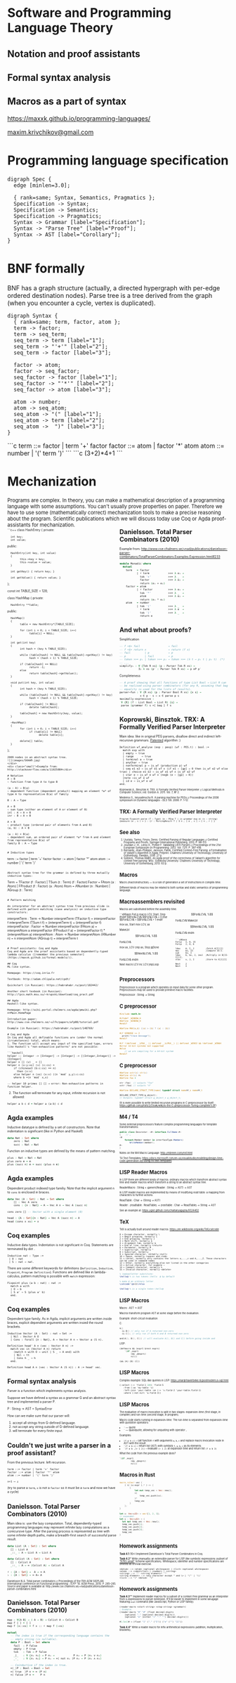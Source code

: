 # Software and Programming Language Theory

## Notation and proof assistants
## Formal syntax analysis
## Macros as a part of syntax

<style>
.twocolumn {
  -moz-column-count: 2;
  -webkit-column-count: 2;
}
.small { font-size: small !important; }
.smaller { font-size: 0.8em !important; }
.large { font-size: 1.5em !important; }
.huge { font-size: 2em !important; }
</style>

https://maxxk.github.io/programming-languages/

maxim.krivchikov@gmail.com

# Programming language specification
```{.graphviz .dot}
digraph Spec {
  edge [minlen=3.0];

  { rank=same; Syntax, Semantics, Pragmatics };
  Specification -> Syntax;
  Specification -> Semantics;
  Specification -> Pragmatics;
  Syntax -> Grammar [label="Specification"];
  Syntax -> "Parse Tree" [label="Proof"];
  Syntax -> AST [label="Corollary"];  
}
```
# BNF formally
BNF has a graph structure (actually, a directed hypergraph with per-edge ordered destination nodes). Parse tree is a tree derived from the graph (when you encounter a cycle, vertex is duplicated).
```{.graphviz .dot}
digraph Syntax {
  { rank=same; term, factor, atom };
  term -> factor;
  term -> seq_term;
  seq_term -> term [label="1"];
  seq_term -> "'+'" [label="2"];
  seq_term -> factor [label="3"];

  factor -> atom;
  factor -> seq_factor;
  seq_factor -> factor [label="1"];
  seq_factor -> "'*'" [label="2"];
  seq_factor -> atom [label="3"];

  atom -> number;
  atom -> seq_atom;
  seq_atom -> "(" [label="1"];
  seq_atom -> term [label="2"];
  seq_atom ->  ")" [label="3"];
}
```

<div class="smallish">
```c
term ::= factor | term '+' factor
factor ::= atom | factor '*' atom
atom ::= number | '(' term ')'
```
```c
(3+2)*4+1
```
</div>

# Mechanization
<div class="smaller">
Programs are complex. In theory, you can make a mathematical description of a programming language with some assumptions. You can't usually prove properties on paper. Therefore we have to use some (mathematically correct) mechanization tools to make a precise reasoning about  the program. Scientific publications which we will discuss today use Coq or Agda proof-assistants for mechanization.
</div>

<div class="twocolumn" style="font-size: 0.5em;">
```c++
class HashEntry
{
private:

      int key;
      int value;

public:

      HashEntry(int key, int value)
      {
            this->key = key;
            this->value = value;
      }

      int getKey() { return key; }

      int getValue() { return value; }
};

const int TABLE_SIZE = 128;

class HashMap
{
private:

      HashEntry **table;

public:

      HashMap()
      {
            table = new HashEntry*[TABLE_SIZE];

            for (int i = 0; i < TABLE_SIZE; i++)
                  table[i] = NULL;
      }

      int get(int key)
      {
            int hash = (key % TABLE_SIZE);

            while (table[hash] != NULL && table[hash]->getKey() != key)
                  hash = (hash + 1) % TABLE_SIZE;

            if (table[hash] == NULL)
                  return -1;
            else
                  return table[hash]->getValue();
      }

      void put(int key, int value)
      {
            int hash = (key % TABLE_SIZE);

            while (table[hash] != NULL && table[hash]->getKey() != key)
                  hash = (hash + 1) % TABLE_SIZE;

            if (table[hash] != NULL)
                  delete table[hash];

            table[hash] = new HashEntry(key, value);
      }     

      ~HashMap()
      {
            for (int i = 0; i < TABLE_SIZE; i++)
                  if (table[i] != NULL)
                        delete table[i];

            delete[] table;
      }
};
```
2009 nodes in an abstract syntax tree.
![](images/S6kW9.jpg)
</div>
<div class="small">Example from: http://stackoverflow.com/a/11025084</div>

# Notation
A → B
~ function from type A to type B

(a : A) → B(a) 
~ dependent function (dependent product) mapping an element *a* of type A to representative B(a) of family 

B : A → Type

A + B 
~ sum type (either an element of A or element of B)
inl : A → A + B
inr : B → A + B 

A × B 
~ product type (ordered pair of elements from A and B)
(a, b) : A × B

(a : A) × B(a) 
~ dependent sum, an ordered pair of element *a* from A and element from representative B(a) of 
family B : A → Type


# Inductive types
```
term ::= factor | term '+' factor
factor ::= atom | factor '*' atom
atom ::= number | '(' term ')'
```

Abstract syntax tree for the grammar is defined by three mutually inductive types:

```
Term   = TFactor (f : Factor) | TSum (t : Term) (f : Factor)
Factor = FAtom (a : Atom)     | FProduct (f : Factor) (a : Atom)
Atom   = ANumber (n : Number) | AGroup (t : Term)
```

# Pattern matching

An interpreter for an abstract syntax tree from previous slide is defined with pattern matching (case analysis) on inductive type constructors:

```
interpretTerm : Term → Number
interpretTerm (TFactor f) = interpretFactor f
interpretTerm (TSum t f) = (interpretTerm t) + (interpretFactor f)
interpretFactor : Factor → Number
interpretFactor (FAtom a) = interpretAtom a
interpretFactor (FProduct f a) = (interpretFactor f) * (interpretAtom a)
interpretAtom : Atom → Number
interpretAtom (ANumber n) = n
interpretAtom (AGroup t) = interpretTerm t
```

# Proof assistants: Coq and Agda
Coq and Agda are the proof assistants based on dependently-typed lambda calculus ([remember the previous semester](https://maxxk.github.io/formal-models/)).

## Coq
ML-like syntax.

Homepage: https://coq.inria.fr

Textbook: http://adam.chlipala.net/cpdt/

Quickstart (in Russian): https://habrahabr.ru/post/182442/

Another short texbook (in Russian): http://lpcs.math.msu.su/~krupski/download/coq_pract.pdf

## Agda
Haskell-like syntax.

Homepage: http://wiki.portal.chalmers.se/agda/pmwiki.php?n=Main.HomePage

Introduction paper: http://www.cse.chalmers.se/~ulfn/papers/afp08/tutorial.pdf

Example (in Russian): https://habrahabr.ru/post/148769/

# Coq and Agda
In Coq and Agda all definable functions are (under the normal circumstances) total, which means:
1. The function will accept any input of the specified type, errors like Haskell's "non-exhaustive patterns" are not possible:

```haskell
helper :: Integer -> [Integer] -> [Integer] -> [(Integer,Integer)] -> [Integer]
helper n [] (v) _ = []
helper n (x:y:xs) (v) (c:cs) =
    if (chinese3 (b:c:cs) == n)
      then (x:v)
    else helper n (xs) (x:v) ((n `mod` y,y):c:cs)
    where b =(n `mod` x,x)

-- helper 10 primes [] [] ⟶ error: Non-exhaustive patterns in function helper.
```

2. The function will terminate for any input, infinite recursion is not allowed:
```haskell
helper a b c d = helper a (a:b) c d
```

# Agda examples
Inductive datatype is defined by a set of constructors. Note that indentation is significant (like in Python and Haskell)
```agda
data Nat : Set where
    zero : Nat
    succ : Nat → Nat
```
Function on inductive types are defined by the means of pattern matching.
```agda
plus : Nat → Nat → Nat
plus zero m = m
plus (succ n) m = succ (plus n m)
```

# Agda examples
Dependent product indexed type familiy. Note that the implicit argument n to `cons` is enclosed in braces.
```agda
data Vec (A : Set) : Nat → Set where
    [] : Vec A zero
    cons : {n : Nat} → A → Vec A n → Vec A (succ n)

cons zero [] -- Vector with a single element (0)

head : {A : Set}{n : Nat} → Vec A (succ n) → A
head (cons x xs) = x
```

# Coq examples
Inductive data types. Indentation is not significant in Coq. Statements are terminated by dot `.`
```coq
Inductive nat : Type :=
 | O : nat
 | S : nat → nat.
```
There are some different keywords for definitions (`Definition`, `Inductive`, `Fixpoint`, `Program Definition`). Functions are defined like in lambda-calculus, pattern matching is possible with `match` expression:
```coq
Fixpoint plus (a b : nat) : nat :=
  match a with
  | O ⇒ b
  | S a' ⇒ S (plus a' b)
  end.
```

# Coq examples
Dependent type family. As in Agda, implicit arguments are written inside braces, explicit dependent arguments are written insied the round brackets.
```coq
Inductive Vector (A : Set) : nat → Set :=
  | Nil : Vector A O
  | Cons : forall {n : Nat}, A → Vector A n → Vector a (S n).
```

```coq
Definition head' A n (vec : Vector A n) :=
  match vec in (Vector A n) return
    (match n with O ⇒ unit | S _ ⇒ A end) with
    | Nil ⇒ tt
    | Cons h _ ⇒ h
  end.

Definition head A n (vec : Vector A (S n)) : A := head' vec.
```

# Formal syntax analysis
Parser is a function which implements syntax analysis.

Suppose we have defined a syntax as a grammar G and an abstract syntax tree and implemented a parser P.

P : String → AST + SyntaxError

How can we make sure that our parser will:
1. accept all strings from G-defined language.
2. not accept any string outside of G-defined language.
3. will terminate for every finite input.

# Couldn't we just write a parser in a proof assistant?
From the previous lecture: left recursion.
```
term ::= factor | term '+' factor
factor ::= atom | factor '*' atom
atom ::= number | '(' term ')'
```

```
x+1 ⟶ ⟂
```
(try to parse a `term`, `x` is not a `factor` so it must be a `term` and now we have a cycle)


# Danielsson. Total Parser Combinators (2010)
Main idea is: use the lazy computation. Total, dependently-typed programming languages may represent infinite lazy computations as a corecursive type. After the parsing process is represented as tree with some infinite-depth paths, make a breadth-first search of successful parse result.
```agda
data List (A : Set) : Set where
  [] : List A
  _::_ : A → List A → List A

data Colist (A : Set) : Set where
  [] : Colist A
  _::_ : A → ∞ (Colist A) → Colist A

♯ : {A : Set} →  A → ∞ A
♭ : {A : Set} → ∞ A→ A
```

<span class="smaller">
Danielsson N.A. Total parser combinators // Proceedings of the 15th ACM SIGPLAN international conference on Functional programming - ICFP ’10. ACM Press, 2010. P. 285–285.
Source and paper is available at: http://www.cse.chalmers.se/~nad/publications/danielsson-parser-combinators.html
</span>

# Danielsson. Total Parser Combinators (2010)
```agda
map : ∀{A B} → ( A → B) → Colist A → Colist B
map f [ ] = [ ]
map f (x::xs) = f x :: ♯ map f (♭xs)
```

```agda
mutual
  -- The index is true if the corresponding language contains the
  -- empty string (is nullable).
  data P : Bool → Set where
    fail  : P false
    empty : P true
    tok   : Tok → P false
    _∣_   : ∀ {n₁ n₂} → P n₁ →            P n₂ → P (n₁ ∨ n₂)
    _·_   : ∀ {n₁ n₂} → P n₁ → ∞⟨ not n₁ ⟩P n₂ → P (n₁ ∧ n₂)

  -- Coinductive if the index is true.
  ∞⟨_⟩P : Bool → Bool → Set
  ∞⟨ true  ⟩P n = ∞ (P n)
  ∞⟨ false ⟩P n =    P n
```

# Danielsson. Total Parser Combinators (2010)
Example from: http://www.cse.chalmers.se/~nad/publications/danielsson-parser-combinators/TotalParserCombinators.Examples.Expression.html#233

```agda
module Monadic where
  mutual
    term   = factor
           ∣ ♯ term            >>= λ e₁ →
             tok '+'           >>= λ _  →
             factor            >>= λ e₂ →
             return (e₁ + e₂)
    factor = atom
           ∣ ♯ factor          >>= λ e₁ →
             tok '*'           >>= λ _  →
             atom              >>= λ e₂ →
             return (e₁ * e₂)
    atom   = number
           ∣ tok '('           >>= λ _  →
             ♯ term            >>= λ e  →
             tok ')'           >>= λ _  →
             return e
```

# And what about proofs?
Simplification
```agda
-- f <$> fail                  → fail
-- f <$> return x              → return (f x)
-- fail         ∣ p            → p
-- p            ∣ fail         → p
-- token >>= p₁ ∣ token >>= p₂ → token >>= (λ t → p₁ t ∣ p₂ t)  (*)
-- ...
simplify₁ : ∀ {Tok R xs} (p : Parser Tok R xs) →
            ∃₂ λ xs (p′ : Parser Tok R xs) → p ≅P p′
```
Completeness
```agda
-- A proof showing that all functions of type List Bool → List R can
-- be realised using parser combinators (for any R, assuming that bag
-- equality is used for the lists of results).
parser⇒fun : ∀ {R xs} (p : Parser Bool R xs) {x s} →
             x ∈ p · s ⇿ x ∈ parse p s
maximally-expressive :
 ∀ {R} (f : List Bool → List R) {s} →
 parse (grammar f) s ≈[ bag ] f s
```

# Koprowski, Binsztok. TRX: A Formally Verified Parser Interpreter
Main idea: like in original PEG parsers, disallow direct and indirect left-recursive grammars. [Patented](http://www.google.com/patents/EP2454661A1?cl=en) algorithm :)
```coq
Definition wf_analyse (exp : pexp) (wf : PES.t) : bool :=
  match exp with
  | empty ⇒ true
  | range     ⇒ true
  | terminal a ⇒ true
  | anyChar ⇒ true
  | nonTerminal p ⇒ is_wf (production p) wf
  | seq e1 e2 ⇒ is_wf e1 wf ∧ (if e1 − [gp] → 0 then is_wf e2 wf else true) | choice e1 e2 ⇒ is_wf e1 wf ∧ is_wf e2 wf
  | star e ⇒ is_wf e wf ∧ (negb (e − [gp] → 0))
  |note ⇒is_wf e wf
  | id e ⇒ is_wf e wf
end.
```
<span class="smaller">
Koprowski A., Binsztok H. TRX: A Formally Verified Parser Interpreter // Logical Methods in Computer Science / ed. Gordon A. 2011. Vol. 7, № 2.

Medeiros S., Ierusalimschy R. A parsing machine for PEGs // Proceedings of the 2008 symposium on Dynamic languages - DLS ’08. 2008. P. 1–12.
</span>

# TRX: A Formally Verified Parser Interpreter
```coq
Program Fixpoint parse (T : Type) (e : PExp T | is grammar exp e) (s : string)
{measure (e , s ) ≻ } : {r : ParsingResult T | ∃ n , [ e , s ] ⇒ [ n , r ] }
```

# See also
1. Uustalu, Tarmo, Firsov, Denis. Certified Parsing of Regular Languages // Certified Programs and Proofs. Springer International Publishing, 2013. P. 98–113.
2. Jourdan J.-H., Leroy X., Pottier F. Validating LR(1) Parsers // Proceedings of the 21st European Symposium on Programming. 2012. Vol. 7211. P. 397–416.
1. Bernardy, Jean-Philippe, Jansson, Patrik. Certified Context-Free Parsing: a Formalisation of Valiant's Algorithm in Agda: Preprint. Chalmers University of Technology, University of Gothenburg, Sweden, 2016. 27 p.
2. Sjöblom, Thomas Bååth. An Agda proof of the correctness of Valiant’s algorithm for context free parsing: MSc. Göteborg University: Chalmers University of Technilogy, University of Gothenburg, 2013. 63 p.


# Macros
Macro (macroinstruction) — is a rule of generation a set of instructions in compile-time.

Different kinds of macros may be related to both syntax and static semantics of programming language.

# Macroassemblers revisited
Macros are substituted before the assembly time.
<div class="twocolumn">
```x86asm
ForLp           macro   LCV, Start, Stop
ifndef  $$For&LCV&      
$$For&LCV&      =       0
else
$$For&LCV&      =       $$For&LCV& + 1
endif

mov     ax, Start
mov     LCV, ax

MakeLbl $$For&LCV&, %$$For&LCV&

mov     ax, LCV
cmp     ax, Stop
jgDone  $$Next&LCV&, %$$For&LCV&
endm

Next            macro   LCV
inc     LCV
jmpLoop $$For&LCV&, %$$For&LCV&
MakeLbl $$Next&LCV&, %$$For&LCV&
endm
```

```x86asm
ForLp   I, 0, 15
ForLp   J, 0, 6

ldax    A, I, J         ;Fetch A[I][J]
mov     bx, 15          ;Compute 16-I.
sub     bx, I
ldax    b, bx, J, imul  ;Multiply in B[15-I][J].
stax    x, J, I         ;Store to X[J][I]

Next    J
Next    I
```
</div>

# Preprocessors
Preprocessor is a program which operates on input data for some other program. Preprocessors may be used to provide primitive macro facilities.

Preprocessor : String → String

# C preprocessor
```c
#include <math.h>

#ifndef _WINDOW_H
#define _WINDOW_H
#endif

#define MAX(a,b) ((a) > (b) ? (a) : (b))

#if VERBOSE >= 2
  print("trace message");
#endif

#if !(defined __LP64__ || defined __LLP64__) || defined _WIN32 && !defined _WIN64
#error 32-bit systems not supported
#else
	// we are compiling for a 64-bit system
#endif
```

# C preprocessor
```c
#define xstr(s) str(s)
#define str(s) #s
#define foo 4

str (foo)  // outputs "foo"
xstr (foo) // outputs "4"

#define DECLARE_STRUCT_TYPE(name) typedef struct name##_s name##_t

DECLARE_STRUCT_TYPE(g_object);
// Outputs: typedef struct g_object_s g_object_t;
```
(It is even possible to write limited recursive programs in C preprocessor by itself: https://github.com/pfultz2/Cloak/wiki/Is-the-C-preprocessor-Turing-complete%3F)

# M4 / T4

Some external preprocessors feature complex programming languages for template transformations:

```csharp
public class Decorator: <#= interface.FullName #>
{    // …
<#
    foreach(Member member in interfaceType.Members)
        WriteMember(member);
#>
}
```

Notes on the M4 Macro Language: http://mbreen.com/m4.html

T4 Text Templates: https://docs.microsoft.com/en-us/visualstudio/modeling/design-time-code-generation-by-using-t4-text-templates


# LISP Reader Macros
In LISP there are different kinds of macros: ordinary macros which transfrom abstract syntax tree and reader macros which transform a string to an abstract syntax tree.

ReaderMacro : String × (genericReader : String → AST) → AST

In LISP reader macros are implemented by means of modifying *read table:* a mapping from characters to further actions.

ReadTable : Char → (String → AST)

Reader : (readtable : ReadTable) → (nexttable : Char → ReadTable) → String → AST

See an example at: https://gist.github.com/chaitanyagupta/9324402

# TeX
TeX is actually built around reader macros:
https://en.wikibooks.org/wiki/TeX/catcode

```
0 = Escape character, normally \
1 = Begin grouping, normally {
2 = End grouping, normally }
3 = Math shift, normally $
4 = Alignment tab, normally &
5 = End of line, normally <return>
6 = Parameter, normally #
7 = Superscript, normally ^
8 = Subscript, normally _
9 = Ignored character, normally <null>
10 = Space, normally <space> and <tab>
11 = Letter, normally only contains the letters a,...,z and A,...,Z. These characters can be used in command names
12 = Other, normally everything else not listed in the other categories
13 = Active character, for example ~
14 = Comment character, normally %
15 = Invalid character, normally <delete>
```

```latex
% \makeatletter substitute:
\hello@ % is two tokens \hello  @ by default

% make @ an ordinary letter
\catcode`\@=11\relax 

\hello@ % is a single token \hello@

```

# LISP Macros

Macro : AST → AST

Macros transform program AST at some stage before the evaluation.

Example: short-circuit evaluation

C:
```c
A() 
  && B() // only run if A returned non-zero
  && C(); // only run if both A and B returned non-zero

and(A(), B(), C()) // will evaluate A(), B() and C() before going inside and 
```

LISP:
```scheme
(defmacro && (expr1 &rest exprs)
    `(if ,expr1
         (&& ,@exprs)
         nil))

(&& (A) (B) (C))
```

# LISP Macros
Complex example: SQL-like queries in LISP:
https://marijnhaverbeke.nl/postmodern/s-sql.html

```scheme
(:select (:+ 'field-1 100) 'field-5
   :from (:as 'my-table 'x)
   :left-join 'your-table :on (:= 'x.field-2 'your-table.field-1)
   :where (:not-null 'a.field-3))
```

# LISP Macros

The evaluation of macro invocation is split in two stages: expansion-time (first stage, in compiler) and run-time (second stage, in program). 

Macro code starts running in expansion-time.
The run-time is separated from expansion-time with *quotation* operators:
- `'` — quote
- `` ` `` — quasiquote, allowing for unquoting with operator `,`

Examples:
- `(f a b c)` – call function `f` with arguments `a`, `b`, `c` and replace macro invocation node in AST with the result
- `'(f a b c)` – return list (AST) with symbols `f`, `a`, `b`, `c` as its elements 
- `` `(f a b ,(+ 1 2)) `` – evaluate `(+ 1 2)` at expansion time and return list `(f a b 3)` 

What the code from the previous example does?
```scheme
`(if ,expr1
         (&& ,@exprs)
         nil))
```

# Macros in Rust
```rust
macro_rules! vec {
    ( $( $x:expr ),* ) => {
        {
            let mut temp_vec = Vec::new();
            $(
                temp_vec.push($x);
            )*
            temp_vec
        }
    };
}
```

```rust
let x: Vec<u32> = vec![1, 2, 3]; 
// expanded:
let x : Vec<u32> = {
  let mut temp_vec = Vec::new();
  temp_vec.push(1);
  temp_vec.push(2);
  temp_vec.push(3);
  temp_vec
}
```

# Homework assignments

**Task 4.1** (10*) Implement Danielsson's Total Parser Combinators in Coq.

**Task 4.2*** Write (manually) an extensible parser for LISP-like symbolic expressions (subset of ["R7RS small"](http://www.scheme-reports.org) Scheme specification). Whitespace, identifier and number specifications are omitted as a trivial exercise. 
```
<datum> ::= <atom> <optional whitespace> | <list> <optional whitespace>
<atom> ::= <identifier> | <number> | <string>
<string> ::= '"' <string element>* '"'
<string element> ::= <any character except " and \> | '\"' | '\\'
<list> ::= "(" <datum>  ")"
```

# Homework assignments

**Task 4.3**** Implement reader macros for a subset of a context-free grammar as an interpreter from s-expressions to parser extension. It'll be easier to implement in some lanugage featuring `eval` command (like JavaScript, Python or LISP family)
```scheme
(reader-macro <start-string> <stop-string> <grammar>)
; Example:
(reader-macro "#" "#" (float decimal-digits
    (optional "." (optional decimal-digits))
    (optional "e" (either "+" "-" "") decimal-digits)))

#1.5e11# ⟶ (float "1" ("." ("5")) ("e" ("") "11"))
```

**Task 4.4*** Write a reader macro for infix arithmetical expressions (addition, multiplication, brackets).
